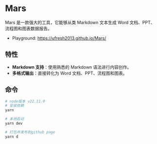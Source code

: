 # Mars
Mars 是一款强大的工具，它能够从类 Markdown 文本生成 Word 文档、PPT、流程图和图表数据报告。
 
- Playground: https://ufresh2013.github.io/Mars/

## 特性
- **Markdown 支持**：使用熟悉的 Markdown 语法进行内容创作。
- **多格式输出**：直接转化为 Word 文档、PPT、流程图和图表。

## 命令
```bash
# node版本 v22.11.0
# 安装依赖
yarn

# 本地启动
yarn dev 

# 打包并发布到github page 
yarn d
```
